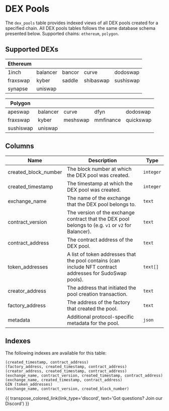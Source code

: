 # DEX Pools

The `dex_pools` table provides indexed views of all DEX pools created for a specified chain. All DEX pools tables follows the same database schema presented below. Supported chains: `ethereum`, `polygon`.

## Supported DEXs

| Ethereum | | | | |
| --- | --- | --- | --- | --- |
| 1inch | balancer | bancor | curve | dodoswap | electricswap |
| fraxswap | kyber | saddle | shibaswap | sushiswap |
| synapse | uniswap |  | |

| Polygon | | | | |
| --- | --- | --- | --- | --- |
| apeswap    | balancer  | curve  | dfyn | dodoswap |
| fraxswap | kyber   | meshswap     | mmfinance  | quickswap |
| sushiswap | uniswap |     |  |  |

## Columns

| Name                | Description                                                                 | Type        |
| --------- | --------- | --------------------------------------------------------------------------- |
| created_block_number | The block number at which the DEX pool was created. | `integer` |
| created_timestamp | The timestamp at which the DEX pool was created. | `integer` |
| exchange_name | The name of the exchange that the DEX pool belongs to. | `text` |
| contract_version | The version of the exchange contract that the DEX pool belongs to (e.g. `v1` or `v2` for Balancer). | `text` |
| contract_address | The contract address of the DEX pool. | `text` |
| token_addresses | A list of token addresses that the pool contains (can include NFT contract addresses for SudoSwap pools). | `text[]` |
| creator_address | The address that initiated the pool creation transaction. | `text` |
| factory_address | The address of the factory that created the pool. | `text` |
| metadata | Additional protocol-specific metadata for the pool. | `json` |

## Indexes
The following indexes are available for this table:

```
(created_timestamp, contract_address)
(factory_address, created_timestamp, contract_address)
(creator_address, created_timestamp, contract_address)
(exchange_name, contract_version, created_timestamp, contract_address)
(exchange_name, created_timestamp, contract_address)
GIN (token_addresses)
(exchange_name, contract_version, created_block_number)
```

{{ transpose_colored_link(link_type='discord', text='Got questions?  Join our Discord') }}
